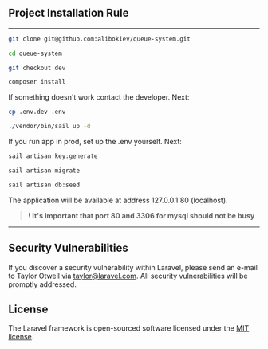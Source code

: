 
## Project Installation Rule

****


```bash 
git clone git@github.com:alibokiev/queue-system.git
```
```bash
cd queue-system

git checkout dev
```
```bash
composer install
```
If something doesn't work contact the developer. Next:
```bash
cp .env.dev .env
```
```bash
./vendor/bin/sail up -d
```
If you run app in prod, set up the .env yourself. Next:
```bash
sail artisan key:generate
```
```bash
sail artisan migrate
```
```bash
sail artisan db:seed
```

The application will be available at address 127.0.0.1:80 (localhost). 
> **! It's important that port 80 and 3306 for mysql should not be busy**

***

## Security Vulnerabilities

If you discover a security vulnerability within Laravel, please send an e-mail to Taylor Otwell via [taylor@laravel.com](mailto:taylor@laravel.com). All security vulnerabilities will be promptly addressed.

## License

The Laravel framework is open-sourced software licensed under the [MIT license](https://opensource.org/licenses/MIT).
